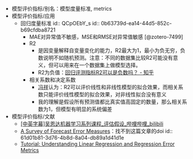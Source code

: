 - 模型评价指标/别名：模型度量标准, metrics
- 模型评价指标/应用
	- 回归度量标准
	  id:: QCpOEbY_s
	  id:: 0b63739d-ea14-44d5-852c-b69cfdba8721
		- MAE对异常值不敏感，MSE和RMSE对异常值敏感 [@zotero-7499]
		- R2
			- 是因变量解释自变量变化的能力，R2最大为1，最小为负无穷，负数说明不如随机预测。注意：不同的数据集比较R2可能没有意义，但可以用来在一个数据集上做模型选择。
			- R2为负值：[回归评测指标R2可以是负数吗？ - 知乎](https://zhuanlan.zhihu.com/p/353112893)
		- 相关系数和决定系数
			- [冯祥](https://www.zhihu.com/question/32021302/answer/536856366)认为：R2可以评价线性和非线性模型的拟合效果，而相关系数只能评价线性模型的拟合效果，对非线性拟合没有意义
			- 我的理解是假设所有预测值都比真实值高固定的数量，那么相关系数为1，但模型有明显的系统偏差
- 模型评价指标/文献
	- [[中英字幕]吴恩达机器学习系列课程_评估假设_哔哩哔哩_bilibili](https://www.bilibili.com/video/BV164411b7dx?p=59)
	- [A Survey of Forecast Error Measures](https://www.researchgate.net/profile/Adriaan-Brebels/publication/281718517_A_survey_of_forecast_error_measures/links/56f43b2408ae81582bf0a1a9/A-survey-of-forecast-error-measures.pdf)：找不到这篇文章的doi
	  id:: 61d01b81-3d76-4b8d-8a04-db89a1d41d1e
	- [Tutorial: Understanding Linear Regression and Regression Error Metrics](https://www.dataquest.io/blog/understanding-regression-error-metrics/)